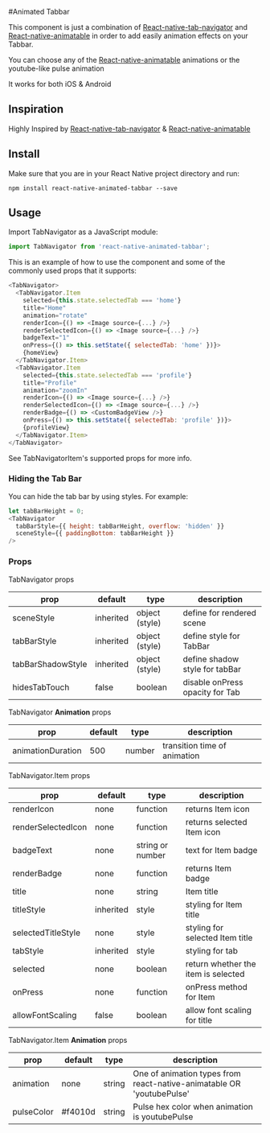 #Animated Tabbar

This component is just a combination of [React-native-tab-navigator](https://github.com/exponent/react-native-tab-navigator)
and [React-native-animatable](https://github.com/exponent/react-native-animatable) in order to add
easily animation effects on your Tabbar.

You can choose any of the [React-native-animatable](https://github.com/exponent/react-native-animatable) animations or the youtube-like pulse animation

It works for both iOS & Android


Inspiration
-------

Highly Inspired by [React-native-tab-navigator](https://github.com/exponent/react-native-tab-navigator) &
[React-native-animatable](https://github.com/exponent/react-native-tab-navigator) 



Install
-------

Make sure that you are in your React Native project directory and run:

```npm install react-native-animated-tabbar --save```

## Usage

Import TabNavigator as a JavaScript module:

```js
import TabNavigator from 'react-native-animated-tabbar';
```

This is an example of how to use the component and some of the commonly used props that it supports:

```js
<TabNavigator>
  <TabNavigator.Item
    selected={this.state.selectedTab === 'home'}
    title="Home"
    animation="rotate"
    renderIcon={() => <Image source={...} />}
    renderSelectedIcon={() => <Image source={...} />}
    badgeText="1"
    onPress={() => this.setState({ selectedTab: 'home' })}>
    {homeView}
  </TabNavigator.Item>
  <TabNavigator.Item
    selected={this.state.selectedTab === 'profile'}
    title="Profile"
    animation="zoomIn"
    renderIcon={() => <Image source={...} />}
    renderSelectedIcon={() => <Image source={...} />}
    renderBadge={() => <CustomBadgeView />}
    onPress={() => this.setState({ selectedTab: 'profile' })}>
    {profileView}
  </TabNavigator.Item>
</TabNavigator>
```

See TabNavigatorItem's supported props for more info.

### Hiding the Tab Bar

You can hide the tab bar by using styles. For example:
```js
let tabBarHeight = 0;
<TabNavigator
  tabBarStyle={{ height: tabBarHeight, overflow: 'hidden' }}
  sceneStyle={{ paddingBottom: tabBarHeight }}
/>
```

### Props

TabNavigator props

| prop | default | type | description |
| ---- | ---- | ----| ---- |
| sceneStyle | inherited | object (style) | define for rendered scene |
| tabBarStyle | inherited | object (style) | define style for TabBar |
| tabBarShadowStyle | inherited | object (style) | define shadow style for tabBar |
| hidesTabTouch | false | boolean | disable onPress opacity for Tab |

TabNavigator **Animation** props

| prop | default | type | description |
| ---- | ---- | ----| ---- |
| animationDuration | 500 | number | transition time of animation |

TabNavigator.Item props

| prop | default | type | description |
| ---- | ---- | ----| ---- |
| renderIcon | none | function | returns Item icon |
| renderSelectedIcon | none | function | returns selected Item icon |
| badgeText | none | string or number | text for Item badge |
| renderBadge | none | function | returns Item badge |
| title | none | string | Item title |
| titleStyle | inherited | style | styling for Item title |
| selectedTitleStyle | none | style | styling for selected Item title |
| tabStyle | inherited | style | styling for tab |
| selected | none | boolean | return whether the item is selected |
| onPress | none | function | onPress method for Item |
| allowFontScaling | false | boolean | allow font scaling for title |

TabNavigator.Item  **Animation** props

| prop | default | type | description |
| ---- | ---- | ----| ---- |
| animation | none | string | One of animation types from react-native-animatable OR 'youtubePulse' |
| pulseColor | #f4010d | string | Pulse hex color when animation is youtubePulse |
